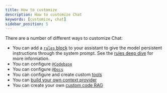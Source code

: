 ```yaml
---
title: How to customize
description: How to customize Chat
keywords: [customize, chat]
sidebar_position: 5
---
```


There are a number of different ways to customize Chat:

- You can add a [`rules` block](../hub/blocks/block-types.md#rules) to your assistant to give the model persistent instructions through the system prompt. See the [rules deep dive](../customize/deep-dives/rules.md) for more information.
- You can configure [`@Codebase`](../customize/deep-dives/codebase.mdx)
- You can configure [`@Docs`](../customize/deep-dives/docs.mdx)
- You can configure and create custom [tools](../customize/tools.mdx)
- You can [build your own context provider](../customize/tutorials/build-your-own-context-provider.mdx)
- You can create your own [custom code RAG](../customize/tutorials/custom-code-rag.mdx)
